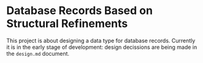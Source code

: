 Database Records Based on Structural Refinements
================================================

This project is about designing a data type for database records. Currently it is in the early stage of development: design decissions are being made in the `design.md` document.
